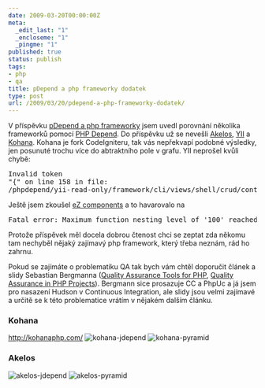 ```yaml
---
date: 2009-03-20T00:00:00Z
meta:
  _edit_last: "1"
  _encloseme: "1"
  _pingme: "1"
published: true
status: publish
tags:
- php
- qa
title: pDepend a php frameworky dodatek
type: post
url: /2009/03/20/pdepend-a-php-frameworky-dodatek/
---
```


V příspěvku <a href="http://blog.prskavec.net/2009/03/pdepend-a-php-frameworky/">pDepend a php frameworky</a> jsem uvedl porovnání několika frameworků pomocí <a href="http://www.pdepend.org/">PHP Depend</a>. Do příspěvku už se nevešli <a href="http://www.akelos.org/">Akelos</a>, <a href="http://www.yiiframework.com/">YII</a> a <a href="http://kohanaphp.com/">Kohana</a>. Kohana je fork CodeIgniteru, tak vás nepřekvapí podobné výsledky, jen posunuté trochu více do abtraktního pole v grafu. YII neprošel kvůli chybě: <pre>Invalid token "{" on line 158 in file: /phpdepend/yii-read-only/framework/cli/views/shell/crud/controller.php</pre>  Ještě jsem zkoušel <a href="http://ez.no/ezcomponents">eZ components</a> a to havarovalo na
<pre>Fatal error: Maximum function nesting level of '100' reached, aborting! in /usr/share/php/PHP/Depend/Metrics/NPathComplexity/Analyzer.php on line 330</pre>

Protože příspěvek měl docela dobrou čtenost chci se zeptat zda někomu tam nechyběl nějaký zajímavý php framework, který třeba neznám, rád ho zahrnu. 

Pokud se zajímáte o problematiku QA tak bych vám chtěl doporučit článek a slidy Sebastian Bergmanna (<a href="http://sebastian-bergmann.de/archives/856-Quality-Assurance-Tools-for-PHP.html">Quality Assurance Tools for PHP</a>, <a href="http://www.slideshare.net/sebastian_bergmann/quality-assurance-in-php-projects-1163460?type=powerpoint">Quality Assurance in PHP Projects</a>). Bergmann sice prosazuje CC a  PhpUc a já jsem pro nasazení Hudson v Continuous Integration, ale slidy jsou velmi zajímavé a určitě se k této problematice vrátím v nějakém dalším článku.

<h3>Kohana</h3> <a href="http://kohanaphp.com/">http://kohanaphp.com/</a>
<img src="http://blog.prskavec.net/wp-content/uploads/2009/03/kohana-jdepend.png" alt="kohana-jdepend" />
<img src="http://blog.prskavec.net/wp-content/uploads/2009/03/kohana-pyramid.png" alt="kohana-pyramid" />
<h3>Akelos</h3> 
<img src="http://blog.prskavec.net/wp-content/uploads/2009/03/akelos-jdepend.png" alt="akelos-jdepend" />
<img src="http://blog.prskavec.net/wp-content/uploads/2009/03/akelos-pyramid.png" alt="akelos-pyramid" />
